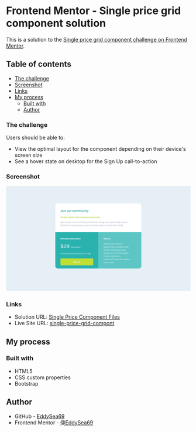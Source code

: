 # Frontend Mentor - Single price grid component solution

This is a solution to the [Single price grid component challenge on Frontend Mentor](https://www.frontendmentor.io/challenges/single-price-grid-component-5ce41129d0ff452fec5abbbc). 

## Table of contents

  - [The challenge](#the-challenge)
  - [Screenshot](#screenshot)
  - [Links](#links)
- [My process](#my-process)
  - [Built with](#built-with)
  - [Author](#author)


### The challenge

Users should be able to:

- View the optimal layout for the component depending on their device's screen size
- See a hover state on desktop for the Sign Up call-to-action

### Screenshot

![](screenshot.png)

### Links

- Solution URL: [Single Price Component Files](https://github.com/EddySea69/other)
- Live Site URL: [single-price-grid-compont](https://eddysea69.github.io/other/single-price-component/)

## My process

### Built with

- HTML5 
- CSS custom properties
- Bootstrap

## Author

- GitHub - [EddySea69](https://https://github.com/EddySea69)
- Frontend Mentor - [@EddySea69](https://www.frontendmentor.io/profile/EddySea69)



